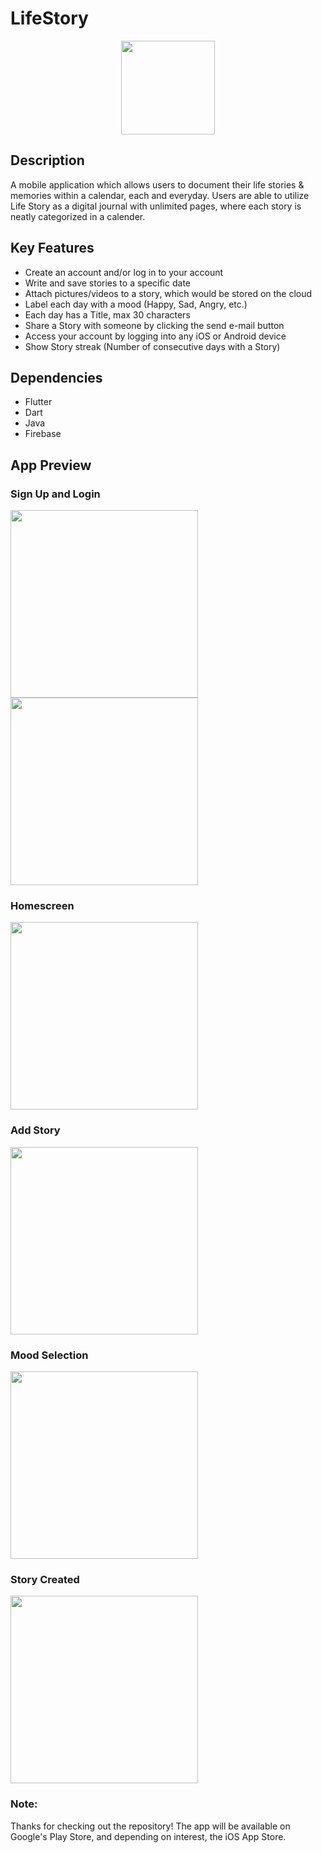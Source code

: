 # LifeStory
<p align ="center">
<img src="https://github.com/SageewanSubendran/LifeStory/blob/main/assets/AppLogo.png" width="150">
</p>

## Description
A mobile application which allows users to document their life stories &amp; memories within a calendar, each and everyday. Users are able to utilize Life Story as a digital journal with unlimited pages, where each story is neatly categorized in a calender.

## Key Features
<ul>
<li>Create an account and/or log in to your account</li>
<li>Write and save stories to a specific date</li>
<li>Attach pictures/videos to a story, which would be stored on the cloud</li>
<li>Label each day with a mood (Happy, Sad, Angry, etc.)</li>
<li>Each day has a Title, max 30 characters</li>
<li>Share a Story with someone by clicking the send e-mail button</li>
<li>Access your account by logging into any iOS or Android device</li>
<li>Show Story streak (Number of consecutive days with a Story)</li>
</ul>

## Dependencies
<ul>
<li>Flutter</li>
<li>Dart</li>
<li>Java</li>
<li>Firebase</li>
</ul>

## App Preview
### Sign Up and Login
<p>
<img src="https://github.com/SageewanSubendran/LifeStory/blob/main/assets/preview/signup.png" width="300">     
<img src="https://github.com/SageewanSubendran/LifeStory/blob/main/assets/preview/login.png" width="300">
</p>

### Homescreen
<img src="https://github.com/SageewanSubendran/LifeStory/blob/main/assets/preview/homescreen.png" width="300">  

### Add Story
<img src="https://github.com/SageewanSubendran/LifeStory/blob/main/assets/preview/storycreation.png" width="300">  

### Mood Selection
<img src="https://github.com/SageewanSubendran/LifeStory/blob/main/assets/preview/moodselection.png" width="300">  

### Story Created
<img src="https://github.com/SageewanSubendran/LifeStory/blob/main/assets/preview/storycreated.png" width="300">  

### Note:
Thanks for checking out the repository! The app will be available on Google's Play Store, and depending on interest, the iOS App Store.
